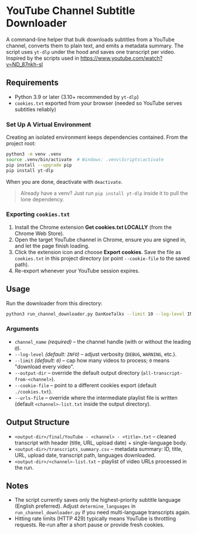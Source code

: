 # YouTube Channel Subtitle Downloader

A command-line helper that bulk downloads subtitles from a YouTube channel, converts them to plain text, and emits a metadata summary. The script uses `yt-dlp` under the hood and saves one transcript per video.
Inspired by the scripts used in https://www.youtube.com/watch?v=ND_87nkh-sI

## Requirements
- Python 3.9 or later (3.10+ recommended by `yt-dlp`)
- `cookies.txt` exported from your browser (needed so YouTube serves subtitles reliably)

### Set Up A Virtual Environment
Creating an isolated environment keeps dependencies contained. From the project root:

```bash
python3 -m venv .venv
source .venv/bin/activate  # Windows: .venv\Scripts\activate
pip install --upgrade pip
pip install yt-dlp
```

When you are done, deactivate with `deactivate`.

> Already have a venv? Just run `pip install yt-dlp` inside it to pull the lone dependency.

### Exporting `cookies.txt`
1. Install the Chrome extension **Get cookies.txt LOCALLY** (from the Chrome Web Store).
2. Open the target YouTube channel in Chrome, ensure you are signed in, and let the page finish loading.
3. Click the extension icon and choose **Export cookies**. Save the file as `cookies.txt` in this project directory (or point `--cookie-file` to the saved path).
4. Re-export whenever your YouTube session expires.

## Usage
Run the downloader from this directory:

```bash
python3 run_channel_downloader.py DanKoeTalks --limit 10 --log-level INFO
```

### Arguments
- `channel_name` *(required)* – the channel handle (with or without the leading `@`).
- `--log-level` *(default: `INFO`)* – adjust verbosity (`DEBUG`, `WARNING`, etc.).
- `--limit` *(default: `0`)* – cap how many videos to process; `0` means "download every video".
- `--output-dir` – override the default output directory (`all-transcript-from-<channel>`).
- `--cookie-file` – point to a different cookies export (default `./cookies.txt`).
- `--urls-file` – override where the intermediate playlist file is written (default `<channel>-list.txt` inside the output directory).

## Output Structure
- `<output-dir>/final/YouTube - <channel> - <title>.txt` – cleaned transcript with header (title, URL, upload date) + single-language body.
- `<output-dir>/transcripts_summary.csv` – metadata summary: ID, title, URL, upload date, transcript path, languages downloaded.
- `<output-dir>/<channel>-list.txt` – playlist of video URLs processed in the run.

## Notes
- The script currently saves only the highest-priority subtitle language (English preferred). Adjust `determine_languages` in `run_channel_downloader.py` if you need multi-language transcripts again.
- Hitting rate limits (HTTP 429) typically means YouTube is throttling requests. Re-run after a short pause or provide fresh cookies.
